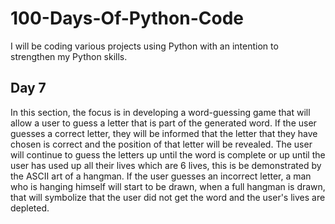 # 100-Days-Of-Python-Code
I will be coding various projects using Python with an intention to strengthen my Python skills.

## Day 7
In this section, the focus is in developing a word-guessing game that will allow a user to guess a 
letter that is part of the generated word. If the user guesses a correct letter, they will be 
informed that the letter that they have chosen is correct and the position of that letter will be
revealed. The user will continue to guess the letters up until the word is complete or up until 
the user has used up all their lives which are 6 lives, this is be demonstrated by the ASCII art of 
a hangman. If the user guesses an incorrect letter, a man who is hanging himself will start to be
drawn, when a full hangman is drawn, that will symbolize that the user did not get the word and 
the user's lives are depleted. 

